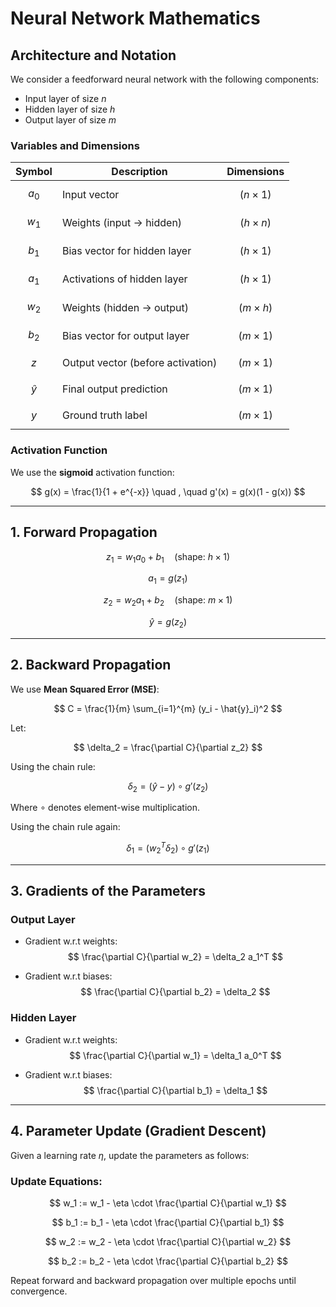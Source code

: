 # Neural Network Mathematics

## Architecture and Notation

We consider a feedforward neural network with the following components:

- Input layer of size $n$  
- Hidden layer of size $h$
- Output layer of size $m$

### Variables and Dimensions

| Symbol       | Description                            | Dimensions               |
|--------------|----------------------------------------|---------------------------|
| $$a_0$$      | Input vector                           | $$(n \times 1)$$          |
| $$w_1$$      | Weights (input → hidden)               | $$(h \times n)$$          |
| $$b_1$$      | Bias vector for hidden layer           | $$(h \times 1)$$          |
| $$a_1$$      | Activations of hidden layer            | $$(h \times 1)$$          |
| $$w_2$$      | Weights (hidden → output)              | $$(m \times h)$$          |
| $$b_2$$      | Bias vector for output layer           | $$(m \times 1)$$          |
| $$z$$        | Output vector (before activation)      | $$(m \times 1)$$          |
| $$\hat{y}$$  | Final output prediction                | $$(m \times 1)$$          |
| $$y$$        | Ground truth label                     | $$(m \times 1)$$          |

### Activation Function

We use the **sigmoid** activation function:

$$
g(x) = \frac{1}{1 + e^{-x}} \quad , \quad g'(x) = g(x)(1 - g(x))
$$

---

## 1. Forward Propagation

$$
z_1 = w_1 a_0 + b_1 \quad \text{(shape: } h \times 1 \text{)}
$$

$$
a_1 = g(z_1)
$$

$$
z_2 = w_2 a_1 + b_2 \quad \text{(shape: } m \times 1 \text{)}
$$

$$
\hat{y} = g(z_2)
$$

---

## 2. Backward Propagation

We use **Mean Squared Error (MSE)**:

$$
C = \frac{1}{m} \sum_{i=1}^{m} (y_i - \hat{y}_i)^2
$$

Let:

$$
\delta_2 = \frac{\partial C}{\partial z_2}
$$

Using the chain rule:

$$
\delta_2 = (\hat{y} - y) \circ g'(z_2)
$$

Where $\circ$ denotes element-wise multiplication.

Using the chain rule again:

$$
\delta_1 = (w_2^T \delta_2) \circ g'(z_1)
$$

---

## 3. Gradients of the Parameters

### Output Layer

- Gradient w.r.t weights:
  $$
  \frac{\partial C}{\partial w_2} = \delta_2 a_1^T
  $$

- Gradient w.r.t biases:
  $$
  \frac{\partial C}{\partial b_2} = \delta_2
  $$

### Hidden Layer

- Gradient w.r.t weights:
  $$
  \frac{\partial C}{\partial w_1} = \delta_1 a_0^T
  $$

- Gradient w.r.t biases:
  $$
  \frac{\partial C}{\partial b_1} = \delta_1
  $$

---

## 4. Parameter Update (Gradient Descent)

Given a learning rate $\eta$, update the parameters as follows:

### Update Equations:

$$
w_1 := w_1 - \eta \cdot \frac{\partial C}{\partial w_1}
$$

$$
b_1 := b_1 - \eta \cdot \frac{\partial C}{\partial b_1}
$$

$$
w_2 := w_2 - \eta \cdot \frac{\partial C}{\partial w_2}
$$

$$
b_2 := b_2 - \eta \cdot \frac{\partial C}{\partial b_2}
$$

Repeat forward and backward propagation over multiple epochs until convergence.